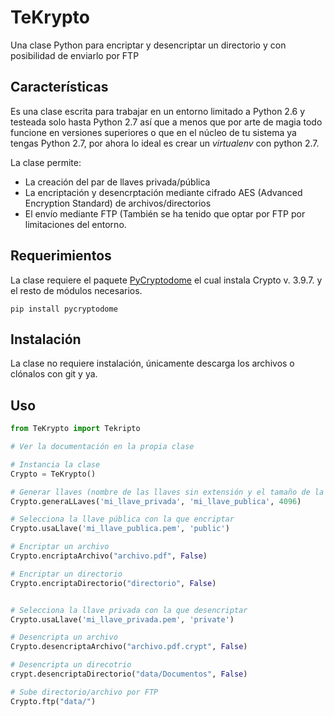 # TeKrypto
Una clase Python para encriptar y desencriptar un directorio y con posibilidad de enviarlo por FTP

## Características
Es una clase escrita para trabajar en un entorno limitado a Python 2.6 y testeada solo hasta Python 2.7 así que a menos que por arte de magia todo funcione en versiones superiores o que en el núcleo de tu sistema ya tengas Python 2.7, por ahora lo ideal es crear un *virtualenv* con python 2.7.

La clase permite:
* La creación del par de llaves privada/pública
* La encriptación y desencrptación mediante cifrado AES (Advanced Encryption Standard) de archivos/directorios
* El envío mediante FTP (También se ha tenido que optar por FTP por limitaciones del entorno.

## Requerimientos
La clase requiere el paquete [PyCryptodome](https://pycryptodome.readthedocs.io/en/latest/src/installation.html "PyCryptodome's Installation") el cual instala Crypto v. 3.9.7. y el resto de módulos necesarios.

```shell
pip install pycryptodome
```
## Instalación
La clase no requiere instalación, únicamente descarga los archivos o clónalos con git y ya.

## Uso

```python
from TeKrypto import Tekripto

# Ver la documentación en la propia clase

# Instancia la clase
Crypto = TeKrypto()

# Generar llaves (nombre de las llaves sin extensión y el tamaño de la llave)
Crypto.generaLLaves('mi_llave_privada', 'mi_llave_publica', 4096)

# Selecciona la llave pública con la que encriptar
Crypto.usaLlave('mi_llave_publica.pem', 'public')

# Encriptar un archivo 
Crypto.encriptaArchivo("archivo.pdf", False)

# Encriptar un directorio
Crypto.encriptaDirectorio("directorio", False)


# Selecciona la llave privada con la que desencriptar
Crypto.usaLlave('mi_llave_privada.pem', 'private')

# Desencripta un archivo
Crypto.desencriptaArchivo("archivo.pdf.crypt", False)

# Desencripta un direcotrio
crypt.desencriptaDirectorio("data/Documentos", False)

# Sube directorio/archivo por FTP
Crypto.ftp("data/")
```
